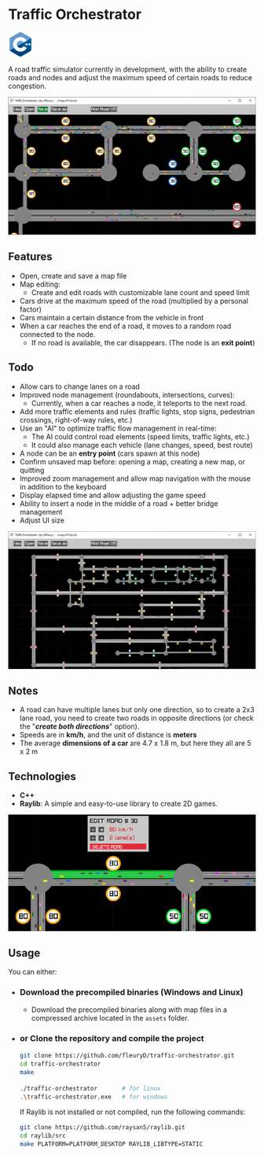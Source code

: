 # Traffic Orchestrator

<img src="https://raw.githubusercontent.com/devicons/devicon/master/icons/cplusplus/cplusplus-original.svg" alt="cplusplus" width="50" height="50"/>

A road traffic simulator currently in development, with the ability to create roads and nodes and adjust the maximum speed of certain roads to reduce congestion.

![Screenshot](./assets/screenshot-01.png)

## Features

- Open, create and save a map file
- Map editing:
  - Create and edit roads with customizable lane count and speed limit
- Cars drive at the maximum speed of the road (multiplied by a personal factor)
- Cars maintain a certain distance from the vehicle in front
- When a car reaches the end of a road, it moves to a random road connected to the node.
  - If no road is available, the car disappears. (The node is an **exit point**)

## Todo

- Allow cars to change lanes on a road
- Improved node management (roundabouts, intersections, curves):
  - Currently, when a car reaches a node, it teleports to the next road.
- Add more traffic elements and rules (traffic lights, stop signs, pedestrian crossings, right-of-way rules, etc.)
- Use an "AI" to optimize traffic flow management in real-time:
  - The AI could control road elements (speed limits, traffic lights, etc.)
  - It could also manage each vehicle (lane changes, speed, best route)
- A node can be an **entry point** (cars spawn at this node)
- Confirm unsaved map before: opening a map, creating a new map, or quitting
- Improved zoom management and allow map navigation with the mouse in addition to the keyboard
- Display elapsed time and allow adjusting the game speed
- Ability to insert a node in the middle of a road + better bridge management
- Adjust UI size

![Screenshot](./assets/screenshot-02.png)

## Notes

- A road can have multiple lanes but only one direction, so to create a 2x3 lane road, you need to create two roads in opposite directions (or check the "**_create both directions_**" option).
- Speeds are in **km/h**, and the unit of distance is **meters**
- The average **dimensions of a car** are 4.7 x 1.8 m, but here they all are 5 x 2 m

## Technologies

- **C++**
- **Raylib**: A simple and easy-to-use library to create 2D games.

![Screenshot](./assets/screenshot-03.png)

## Usage

You can either:

- ### Download the precompiled binaries (Windows and Linux)

  - Download the precompiled binaries along with map files in a compressed archive located in the `assets` folder.

- ### or Clone the repository and compile the project

  ```bash
  git clone https://github.com/fleuryD/traffic-orchestrator.git
  cd traffic-orchestrator
  make

  ./traffic-orchestrator       # for linux
  .\traffic-orchestrator.exe   # for windows
  ```

  If Raylib is not installed or not compiled, run the following commands:

  ```bash
  git clone https://github.com/raysan5/raylib.git
  cd raylib/src
  make PLATFORM=PLATFORM_DESKTOP RAYLIB_LIBTYPE=STATIC
  ```
